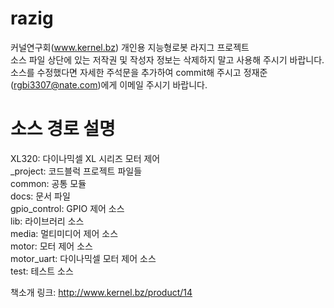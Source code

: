 # razig
커널연구회(www.kernel.bz) 개인용 지능형로봇 라지그 프로젝트<br>
소스 파일 상단에 있는 저작권 및 작성자 정보는 삭제하지 말고 사용해 주시기 바랍니다.<br>
소스를 수정했다면 자세한 주석문을 추가하여 commit해 주시고 정재준(rgbi3307@nate.com)에게 이메일 주시기 바랍니다.<br>

# 소스 경로 설명

XL320: 다이나믹셀 XL 시리즈 모터 제어<br>
_project: 코드블럭 프로젝트 파일들<br>
common: 공통 모듈<br>
docs: 문서 파일<br>
gpio_control: GPIO 제어 소스<br>
lib: 라이브러리 소스<br>
media: 멀티미디어 제어 소스<br>
motor: 모터 제어 소스<br>
motor_uart: 다이나믹셀 모터 제어 소스<br>
test: 테스트 소스<br>

책소개 링크:
http://www.kernel.bz/product/14

